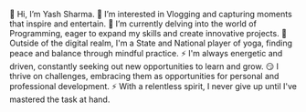 👋 Hi, I’m Yash Sharma. 👀 I’m interested in Vlogging and capturing moments that inspire and entertain. 🌱 I’m currently delving into the world of Programming, eager to expand my skills and create innovative projects. 🏅 Outside of the digital realm, I'm a State and National player of yoga, finding peace and balance through mindful practice. ⚡ I'm always energetic and driven, constantly seeking out new opportunities to learn and grow. 😏 I thrive on challenges, embracing them as opportunities for personal and professional development. ⚡ With a relentless spirit, I never give up until I've mastered the task at hand.
